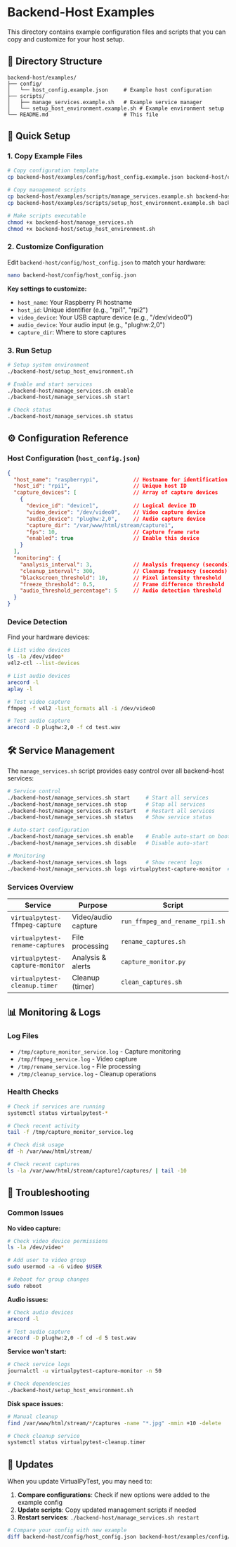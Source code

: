 # Backend-Host Examples

This directory contains example configuration files and scripts that you can copy and customize for your host setup.

## 📁 Directory Structure

```
backend-host/examples/
├── config/
│   └── host_config.example.json     # Example host configuration
├── scripts/
│   ├── manage_services.example.sh   # Example service manager
│   └── setup_host_environment.example.sh # Example environment setup
└── README.md                        # This file
```

## 🚀 Quick Setup

### 1. Copy Example Files

```bash
# Copy configuration template
cp backend-host/examples/config/host_config.example.json backend-host/config/host_config.json

# Copy management scripts
cp backend-host/examples/scripts/manage_services.example.sh backend-host/manage_services.sh
cp backend-host/examples/scripts/setup_host_environment.example.sh backend-host/setup_host_environment.sh

# Make scripts executable
chmod +x backend-host/manage_services.sh
chmod +x backend-host/setup_host_environment.sh
```

### 2. Customize Configuration

Edit `backend-host/config/host_config.json` to match your hardware:

```bash
nano backend-host/config/host_config.json
```

**Key settings to customize:**
- `host_name`: Your Raspberry Pi hostname
- `host_id`: Unique identifier (e.g., "rpi1", "rpi2")
- `video_device`: Your USB capture device (e.g., "/dev/video0")
- `audio_device`: Your audio input (e.g., "plughw:2,0")
- `capture_dir`: Where to store captures

### 3. Run Setup

```bash
# Setup system environment
./backend-host/setup_host_environment.sh

# Enable and start services
./backend-host/manage_services.sh enable
./backend-host/manage_services.sh start

# Check status
./backend-host/manage_services.sh status
```

## ⚙️ Configuration Reference

### Host Configuration (`host_config.json`)

```json
{
  "host_name": "raspberrypi",           // Hostname for identification
  "host_id": "rpi1",                    // Unique host ID
  "capture_devices": [                  // Array of capture devices
    {
      "device_id": "device1",           // Logical device ID
      "video_device": "/dev/video0",    // Video capture device
      "audio_device": "plughw:2,0",     // Audio capture device
      "capture_dir": "/var/www/html/stream/capture1",
      "fps": 10,                        // Capture frame rate
      "enabled": true                   // Enable this device
    }
  ],
  "monitoring": {
    "analysis_interval": 3,             // Analysis frequency (seconds)
    "cleanup_interval": 300,            // Cleanup frequency (seconds)
    "blackscreen_threshold": 10,        // Pixel intensity threshold
    "freeze_threshold": 0.5,            // Frame difference threshold
    "audio_threshold_percentage": 5     // Audio detection threshold
  }
}
```

### Device Detection

Find your hardware devices:

```bash
# List video devices
ls -la /dev/video*
v4l2-ctl --list-devices

# List audio devices  
arecord -l
aplay -l

# Test video capture
ffmpeg -f v4l2 -list_formats all -i /dev/video0

# Test audio capture
arecord -D plughw:2,0 -f cd test.wav
```

## 🛠️ Service Management

The `manage_services.sh` script provides easy control over all backend-host services:

```bash
# Service control
./backend-host/manage_services.sh start     # Start all services
./backend-host/manage_services.sh stop      # Stop all services  
./backend-host/manage_services.sh restart   # Restart all services
./backend-host/manage_services.sh status    # Show service status

# Auto-start configuration
./backend-host/manage_services.sh enable    # Enable auto-start on boot
./backend-host/manage_services.sh disable   # Disable auto-start

# Monitoring
./backend-host/manage_services.sh logs      # Show recent logs
./backend-host/manage_services.sh logs virtualpytest-capture-monitor  # Specific service logs
```

### Services Overview

| Service | Purpose | Script |
|---------|---------|---------|
| `virtualpytest-ffmpeg-capture` | Video/audio capture | `run_ffmpeg_and_rename_rpi1.sh` |
| `virtualpytest-rename-captures` | File processing | `rename_captures.sh` |
| `virtualpytest-capture-monitor` | Analysis & alerts | `capture_monitor.py` |
| `virtualpytest-cleanup.timer` | Cleanup (timer) | `clean_captures.sh` |

## 📊 Monitoring & Logs

### Log Files

- `/tmp/capture_monitor_service.log` - Capture monitoring
- `/tmp/ffmpeg_service.log` - Video capture
- `/tmp/rename_service.log` - File processing
- `/tmp/cleanup_service.log` - Cleanup operations

### Health Checks

```bash
# Check if services are running
systemctl status virtualpytest-*

# Check recent activity
tail -f /tmp/capture_monitor_service.log

# Check disk usage
df -h /var/www/html/stream/

# Check recent captures
ls -la /var/www/html/stream/capture1/captures/ | tail -10
```

## 🔧 Troubleshooting

### Common Issues

**No video capture:**
```bash
# Check video device permissions
ls -la /dev/video*

# Add user to video group
sudo usermod -a -G video $USER

# Reboot for group changes
sudo reboot
```

**Audio issues:**
```bash
# Check audio devices
arecord -l

# Test audio capture
arecord -D plughw:2,0 -f cd -d 5 test.wav
```

**Service won't start:**
```bash
# Check service logs
journalctl -u virtualpytest-capture-monitor -n 50

# Check dependencies
./backend-host/setup_host_environment.sh
```

**Disk space issues:**
```bash
# Manual cleanup
find /var/www/html/stream/*/captures -name "*.jpg" -mmin +10 -delete

# Check cleanup service
systemctl status virtualpytest-cleanup.timer
```

## 🔄 Updates

When you update VirtualPyTest, you may need to:

1. **Compare configurations**: Check if new options were added to the example config
2. **Update scripts**: Copy updated management scripts if needed
3. **Restart services**: `./backend-host/manage_services.sh restart`

```bash
# Compare your config with new example
diff backend-host/config/host_config.json backend-host/examples/config/host_config.example.json
``` 
